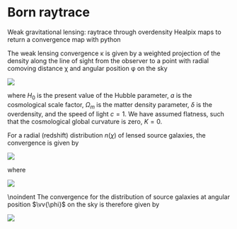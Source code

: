 # Born raytrace
Weak gravitational lensing: raytrace through overdensity Healpix maps to return a convergence map with python


The weak lensing convergence κ is given by a weighted projection of the density along the line of sight from the observer to a point with radial comoving distance χ and angular position φ on the sky

<img src="https://render.githubusercontent.com/render/math?math=\kappa(\vv{\phi}, \chi ) = \frac{3 H_0^2 \Omega_m}{2} \int_0^\chi  \frac{\chi' (\chi - \chi')}{\chi} \frac{\delta(\vv{\phi}, \chi')}{a(\chi')} \ \mathrm{d} \chi' ">

where $H_0$ is the present value of the Hubble parameter, $a$ is the cosmological scale factor, $\Omega_m$ is the matter density parameter, $\delta$ is the overdensity, and the speed of light $c=1$. We have assumed flatness, such that the cosmological global curvature is zero, $K=0$.

For a radial (redshift) distribution $n(\chi)$ of lensed source galaxies, the convergence is given by

<img src="https://render.githubusercontent.com/render/math?math=\kappa (\vv{\phi}) &= \int_0^\infty n(\chi) \kappa(\vv{\phi}, \chi ) \mathrm{d} \chi = \frac{3 H_0^2 \Omega_m}{2} \int_0^\infty \mathrm{d} \chi' f(\chi')  \chi' \frac{\delta(\vv{\phi}, \chi')}{a(\chi')} \ \  ">

where 

<img src="https://render.githubusercontent.com/render/math?math=f(\chi') = \int^{\infty}_{\chi^\prime}  \left( \frac{\chi - \chi^\prime}{\chi}\right)n(\chi) \mathrm{d} \chi  \  "> 

\noindent The convergence for the distribution of source galaxies at angular position $\vv{\phi}$ on the sky is therefore given by

<img src="https://render.githubusercontent.com/render/math?math=\kappa(\vv{\phi}) = \frac{3 H_0^2 \Omega_m}{2} \int_0^\infty  \Big[ \int_0^\chi\frac{\chi' (\chi - \chi')}{\chi} \frac{\delta(\vv{\phi}, \chi')}{a(\chi')}  \mathrm{d} \chi'  \Big] n(\chi) \mathrm{d} \chi \  "> 
